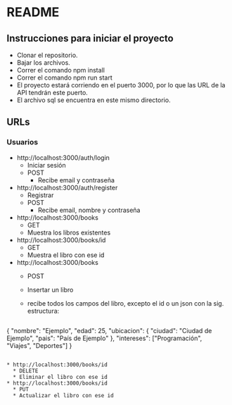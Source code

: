 # README
 
## Instrucciones para iniciar el proyecto

* Clonar el repositorio.
* Bajar los archivos.
* Correr el comando npm install
* Correr el comando npm run start
* El proyecto estará corriendo en el puerto 3000, por lo que las URL de la API tendrán este puerto.
* El archivo sql se encuentra en este mismo directorio.

## URLs

### Usuarios
* http://localhost:3000/auth/login
  * Iniciar sesión
  * POST
    * Recibe email y contraseña
* http://localhost:3000/auth/register
  * Registrar
  * POST
    * Recibe email, nombre y contraseña
* http://localhost:3000/books
  * GET
  * Muestra los libros existentes
* http://localhost:3000/books/id
  * GET
  * Muestra el libro con ese id
* http://localhost:3000/books
  * POST
  * Insertar un libro
  * recibe todos los campos del libro, excepto el id o un json con la sig. estructura:
  
    ```json
{
"nombre": "Ejemplo",
"edad": 25,
"ubicacion": {
"ciudad": "Ciudad de Ejemplo",
"pais": "País de Ejemplo"
},
"intereses": ["Programación", "Viajes", "Deportes"]
}
```

* http://localhost:3000/books/id
  * DELETE
  * Eliminar el libro con ese id
* http://localhost:3000/books/id
  * PUT
  * Actualizar el libro con ese id
